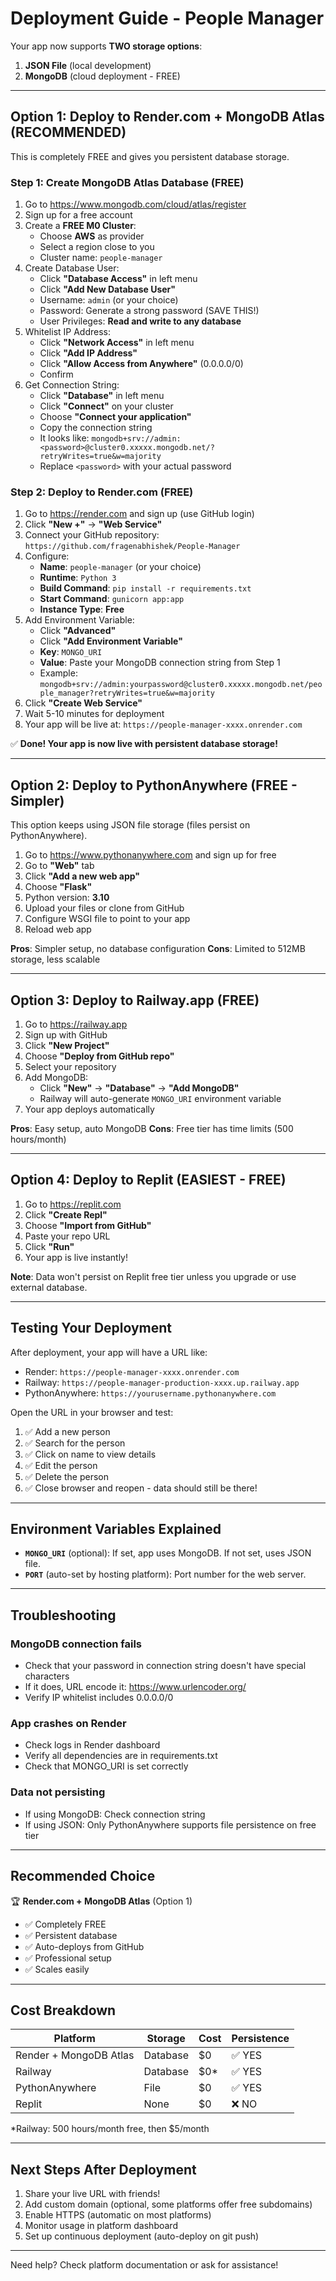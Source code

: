 # Deployment Guide - People Manager

Your app now supports **TWO storage options**:
1. **JSON File** (local development)
2. **MongoDB** (cloud deployment - FREE)

---

## **Option 1: Deploy to Render.com + MongoDB Atlas (RECOMMENDED)**

This is completely FREE and gives you persistent database storage.

### **Step 1: Create MongoDB Atlas Database (FREE)**

1. Go to https://www.mongodb.com/cloud/atlas/register
2. Sign up for a free account
3. Create a **FREE M0 Cluster**:
   - Choose **AWS** as provider
   - Select a region close to you
   - Cluster name: `people-manager`
4. Create Database User:
   - Click **"Database Access"** in left menu
   - Click **"Add New Database User"**
   - Username: `admin` (or your choice)
   - Password: Generate a strong password (SAVE THIS!)
   - User Privileges: **Read and write to any database**
5. Whitelist IP Address:
   - Click **"Network Access"** in left menu
   - Click **"Add IP Address"**
   - Click **"Allow Access from Anywhere"** (0.0.0.0/0)
   - Confirm
6. Get Connection String:
   - Click **"Database"** in left menu
   - Click **"Connect"** on your cluster
   - Choose **"Connect your application"**
   - Copy the connection string
   - It looks like: `mongodb+srv://admin:<password>@cluster0.xxxxx.mongodb.net/?retryWrites=true&w=majority`
   - Replace `<password>` with your actual password

### **Step 2: Deploy to Render.com (FREE)**

1. Go to https://render.com and sign up (use GitHub login)
2. Click **"New +"** → **"Web Service"**
3. Connect your GitHub repository: `https://github.com/fragenabhishek/People-Manager`
4. Configure:
   - **Name**: `people-manager` (or your choice)
   - **Runtime**: `Python 3`
   - **Build Command**: `pip install -r requirements.txt`
   - **Start Command**: `gunicorn app:app`
   - **Instance Type**: **Free**
5. Add Environment Variable:
   - Click **"Advanced"**
   - Click **"Add Environment Variable"**
   - **Key**: `MONGO_URI`
   - **Value**: Paste your MongoDB connection string from Step 1
   - Example: `mongodb+srv://admin:yourpassword@cluster0.xxxxx.mongodb.net/people_manager?retryWrites=true&w=majority`
6. Click **"Create Web Service"**
7. Wait 5-10 minutes for deployment
8. Your app will be live at: `https://people-manager-xxxx.onrender.com`

✅ **Done! Your app is now live with persistent database storage!**

---

## **Option 2: Deploy to PythonAnywhere (FREE - Simpler)**

This option keeps using JSON file storage (files persist on PythonAnywhere).

1. Go to https://www.pythonanywhere.com and sign up for free
2. Go to **"Web"** tab
3. Click **"Add a new web app"**
4. Choose **"Flask"**
5. Python version: **3.10**
6. Upload your files or clone from GitHub
7. Configure WSGI file to point to your app
8. Reload web app

**Pros**: Simpler setup, no database configuration
**Cons**: Limited to 512MB storage, less scalable

---

## **Option 3: Deploy to Railway.app (FREE)**

1. Go to https://railway.app
2. Sign up with GitHub
3. Click **"New Project"**
4. Choose **"Deploy from GitHub repo"**
5. Select your repository
6. Add MongoDB:
   - Click **"New"** → **"Database"** → **"Add MongoDB"**
   - Railway will auto-generate `MONGO_URI` environment variable
7. Your app deploys automatically

**Pros**: Easy setup, auto MongoDB
**Cons**: Free tier has time limits (500 hours/month)

---

## **Option 4: Deploy to Replit (EASIEST - FREE)**

1. Go to https://replit.com
2. Click **"Create Repl"**
3. Choose **"Import from GitHub"**
4. Paste your repo URL
5. Click **"Run"**
6. Your app is live instantly!

**Note**: Data won't persist on Replit free tier unless you upgrade or use external database.

---

## **Testing Your Deployment**

After deployment, your app will have a URL like:
- Render: `https://people-manager-xxxx.onrender.com`
- Railway: `https://people-manager-production-xxxx.up.railway.app`
- PythonAnywhere: `https://yourusername.pythonanywhere.com`

Open the URL in your browser and test:
1. ✅ Add a new person
2. ✅ Search for the person
3. ✅ Click on name to view details
4. ✅ Edit the person
5. ✅ Delete the person
6. ✅ Close browser and reopen - data should still be there!

---

## **Environment Variables Explained**

- **`MONGO_URI`** (optional): If set, app uses MongoDB. If not set, uses JSON file.
- **`PORT`** (auto-set by hosting platform): Port number for the web server.

---

## **Troubleshooting**

### **MongoDB connection fails**
- Check that your password in connection string doesn't have special characters
- If it does, URL encode it: https://www.urlencoder.org/
- Verify IP whitelist includes 0.0.0.0/0

### **App crashes on Render**
- Check logs in Render dashboard
- Verify all dependencies are in requirements.txt
- Check that MONGO_URI is set correctly

### **Data not persisting**
- If using MongoDB: Check connection string
- If using JSON: Only PythonAnywhere supports file persistence on free tier

---

## **Recommended Choice**

🏆 **Render.com + MongoDB Atlas** (Option 1)
- ✅ Completely FREE
- ✅ Persistent database
- ✅ Auto-deploys from GitHub
- ✅ Professional setup
- ✅ Scales easily

---

## **Cost Breakdown**

| Platform | Storage | Cost | Persistence |
|----------|---------|------|-------------|
| Render + MongoDB Atlas | Database | $0 | ✅ YES |
| Railway | Database | $0* | ✅ YES |
| PythonAnywhere | File | $0 | ✅ YES |
| Replit | None | $0 | ❌ NO |

*Railway: 500 hours/month free, then $5/month

---

## **Next Steps After Deployment**

1. Share your live URL with friends!
2. Add custom domain (optional, some platforms offer free subdomains)
3. Enable HTTPS (automatic on most platforms)
4. Monitor usage in platform dashboard
5. Set up continuous deployment (auto-deploy on git push)

---

Need help? Check platform documentation or ask for assistance!

